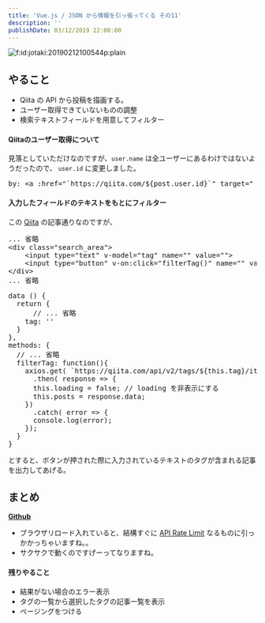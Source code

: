 ```yaml
---
title: 'Vue.js / JSON から情報を引っ張ってくる その11'
description: ''
publishDate: 03/12/2019 22:00:00
---
```


<p><span itemscope itemtype="http://schema.org/Photograph"><img src="/images/hatena/20190212100544.png" alt="f:id:jotaki:20190212100544p:plain" title="f:id:jotaki:20190212100544p:plain" class="hatena-fotolife" itemprop="image"></span></p>

<h2>やること</h2>

<ul>
<li>Qiita の API から投稿を描画する。</li>
<li>ユーザー取得できていないものの調整</li>
<li>検索テキストフィールドを用意してフィルター</li>
</ul>

<h4>Qiitaのユーザー取得について</h4>

<p>見落としていただけなのですが、<code>user.name</code> は全ユーザーにあるわけではないようだったので、 <code>user.id</code> に変更しました。</p>

<pre class="code" data-lang="" data-unlink>by: &lt;a :href=&#34;`https://qiita.com/${post.user.id}`&#34; target=&#34;_blank&#34;&gt;@{{post.user.id}}&lt;/a&gt;</pre>

<h4>入力したフィールドのテキストをもとにフィルター</h4>

<p>この <a href="https://qiita.com/kobu_tomo/items/6f6e86f1226ab0651813">Qiita</a> の記事通りなのですが、</p>

<pre class="code lang-html" data-lang="html" data-unlink>... 省略
<span class="synIdentifier">&lt;</span><span class="synStatement">div</span><span class="synIdentifier"> </span><span class="synType">class</span><span class="synIdentifier">=</span><span class="synConstant">&quot;search_area&quot;</span><span class="synIdentifier">&gt;</span>
    <span class="synIdentifier">&lt;</span><span class="synStatement">input</span><span class="synIdentifier"> </span><span class="synType">type</span><span class="synIdentifier">=</span><span class="synConstant">&quot;text&quot;</span><span class="synIdentifier"> v-model=</span><span class="synConstant">&quot;tag&quot;</span><span class="synIdentifier"> </span><span class="synType">name</span><span class="synIdentifier">=</span><span class="synConstant">&quot;&quot;</span><span class="synIdentifier"> </span><span class="synType">value</span><span class="synIdentifier">=</span><span class="synConstant">&quot;&quot;</span><span class="synIdentifier">&gt;</span>
    <span class="synIdentifier">&lt;</span><span class="synStatement">input</span><span class="synIdentifier"> </span><span class="synType">type</span><span class="synIdentifier">=</span><span class="synConstant">&quot;button&quot;</span><span class="synIdentifier"> v-on:click=</span><span class="synConstant">&quot;filterTag()&quot;</span><span class="synIdentifier"> </span><span class="synType">name</span><span class="synIdentifier">=</span><span class="synConstant">&quot;&quot;</span><span class="synIdentifier"> </span><span class="synType">value</span><span class="synIdentifier">=</span><span class="synConstant">&quot;search&quot;</span><span class="synIdentifier">&gt;</span>
<span class="synIdentifier">&lt;/</span><span class="synStatement">div</span><span class="synIdentifier">&gt;</span>
... 省略
</pre>

<pre class="code lang-javascript" data-lang="javascript" data-unlink>data () <span class="synIdentifier">{</span>
  <span class="synStatement">return</span> <span class="synIdentifier">{</span>
      <span class="synComment">// ... 省略</span>
    tag: <span class="synConstant">''</span>
  <span class="synIdentifier">}</span>
<span class="synIdentifier">}</span>,
methods: <span class="synIdentifier">{</span>
  <span class="synComment">// ... 省略</span>
  filterTag: <span class="synIdentifier">function</span>()<span class="synIdentifier">{</span>
    axios.get( `https:<span class="synComment">//qiita.com/api/v2/tags/${this.tag}/items` )</span>
      .then( response =&gt; <span class="synIdentifier">{</span>
      <span class="synIdentifier">this</span>.loading = <span class="synConstant">false</span>; <span class="synComment">// loading を非表示にする</span>
      <span class="synIdentifier">this</span>.posts = response.data;
    <span class="synIdentifier">}</span>)
      .<span class="synStatement">catch</span>( error =&gt; <span class="synIdentifier">{</span>
      console.log(error);
    <span class="synIdentifier">}</span>);
  <span class="synIdentifier">}</span>
<span class="synIdentifier">}</span>
</pre>

<p>とすると、ボタンが押された際に入力されているテキストのタグが含まれる記事を出力してあげる。</p>

<h2>まとめ</h2>

<p><a href="https://github.com/yuheijotaki/vue-study_20190312"><strong>Github</strong></a></p>

<ul>
<li>ブラウザリロード入れていると、結構すぐに <a href="http://service.sakuraweb.com/fuyutiger/blog/2010/07/apiapi-rate-limit.html">API Rate Limit</a> なるものに引っかかっちゃいますね。。</li>
<li>サクサクで動くのですげーってなりますね。</li>
</ul>

<h4>残りやること</h4>

<ul>
<li>結果がない場合のエラー表示</li>
<li>タグの一覧から選択したタグの記事一覧を表示</li>
<li>ページングをつける</li>
</ul>
